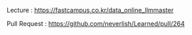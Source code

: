Lecture : https://fastcampus.co.kr/data_online_llmmaster

Pull Request : https://github.com/neverlish/Learned/pull/264